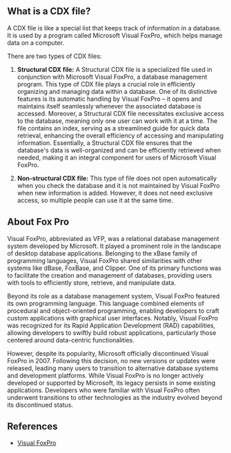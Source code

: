## What is a CDX file?

A CDX file is like a special list that keeps track of information in a database. It is used by a program called Microsoft Visual FoxPro, which helps manage data on a computer.

There are two types of CDX files:

1. **Structural CDX file:** A Structural CDX file is a specialized file used in conjunction with Microsoft Visual FoxPro, a database management program. This type of CDX file plays a crucial role in efficiently organizing and managing data within a database. One of its distinctive features is its automatic handling by Visual FoxPro – it opens and maintains itself seamlessly whenever the associated database is accessed. Moreover, a Structural CDX file necessitates exclusive access to the database, meaning only one user can work with it at a time. The file contains an index, serving as a streamlined guide for quick data retrieval, enhancing the overall efficiency of accessing and manipulating information. Essentially, a Structural CDX file ensures that the database's data is well-organized and can be efficiently retrieved when needed, making it an integral component for users of Microsoft Visual FoxPro.

2. **Non-structural CDX file:** This type of file does not open automatically when you check the database and it is not maintained by Visual FoxPro when new information is added. However, it does not need exclusive access, so multiple people can use it at the same time.

## About Fox Pro

Visual FoxPro, abbreviated as VFP, was a relational database management system developed by Microsoft. It played a prominent role in the landscape of desktop database applications. Belonging to the xBase family of programming languages, Visual FoxPro shared similarities with other systems like dBase, FoxBase, and Clipper. One of its primary functions was to facilitate the creation and management of databases, providing users with tools to efficiently store, retrieve, and manipulate data.

Beyond its role as a database management system, Visual FoxPro featured its own programming language. This language combined elements of procedural and object-oriented programming, enabling developers to craft custom applications with graphical user interfaces. Notably, Visual FoxPro was recognized for its Rapid Application Development (RAD) capabilities, allowing developers to swiftly build robust applications, particularly those centered around data-centric functionalities.

However, despite its popularity, Microsoft officially discontinued Visual FoxPro in 2007. Following this decision, no new versions or updates were released, leading many users to transition to alternative database systems and development platforms. While Visual FoxPro is no longer actively developed or supported by Microsoft, its legacy persists in some existing applications. Developers who were familiar with Visual FoxPro often underwent transitions to other technologies as the industry evolved beyond its discontinued status.

## References
* [Visual FoxPro](https://en.wikipedia.org/wiki/Visual_FoxPro)
